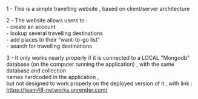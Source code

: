 1 - This is a simple travelling website , based on client/server architecture <br />

2 - The website allows users to : <br />
     - create an account <br />
     - lookup several travelling destinations <br />
     - add places to their “want-to-go list”  <br />
     - search for travelling destinations <br />
     
3 - It only works nearly properly if it is connected to a LOCAL "Mongodb" database (on the computer running the application) , with the same database and collection <br />
    names hardcoded in the application , <br />
    but not designed to work properly on the deployed version of it , with link : https://team48-networks.onrender.com/
